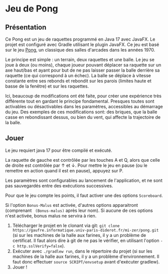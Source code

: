 # Jeu de Pong

## Présentation

Ce Pong est un jeu de raquettes programmé en Java 17 avec JavaFX. Le projet est configuré avec Gradle utilisant le plugin JavaFX. Ce jeu est basé sur le jeu [Pong](https://fr.wikipedia.org/wiki/Pong), un classique des salles d'arcades dans les années 1970.

Le principe est simple : un terrain, deux raquettes et une balle. Le jeu se joue à deux (ou moins), chaque joueur pouvant déplacer sa raquette sur un axe haut/bas et ayant pour but de ne pas laisser passer la balle derrière sa raquette (ce qui correspond à un échec). La balle se déplace à vitesse constante entre ses rebonds et rebondit sur les parois (limites haute et basse de la fenêtre) et sur les raquettes.

Ici, beaucoup de modifications ont été faite, pour créer une expérience très différente tout en gardant le principe fondamental.
Presques toutes sont activables ou désactivables dans les paramètres, accessibles au démarrage du jeu.
Des exemples de ces modifications sont: des briques, que la balle casse en rebondissant dessus, ou bien du vent, qui affecte la trajectoire de la balle.

## Jouer

Le jeu requiert java 17 pour être compilé et exécuté.

La raquette de gauche est contrôlée par les touches A et Q, alors que celle de droite est contrôlée par ↑ et ↓.
Pour mettre le jeu en pause (ou le remettre en action quand il est en pause), appuyez sur P.

Les paramètres sont configurables au lancement de l'application, et ne sont pas sauvegardés entre des exécutions successives.

Pour que le jeu compte les points, il faut activer une des options `Scoreboard`.

Si l'option `Bonus-Malus` est activée, d'autres options apparaitront (comprenant ` (Bonus-malus)` après leur nom).
Si aucune de ces options n'est activée, bonus malus ne servira à rien.

1. Télécharger le projet en le clonant via git: `git clone https://gaufre.informatique.univ-paris-diderot.fr/mi-zer/pong.git`
(si sur les machines de la halle aux farines, il y a un problème de certificat. Il faut alors dire à git de ne pas le vérifier, en utilisant l'option `-c http.sslVerify=false`).
2. Exécuter avec `./gradlew run`, dans le répertoire du projet
(si sur les machines de la halle aux farines, il y a un problème d'environnement. Il faut donc effectuer `source SCRIPT/envsetup` avant d'exécuter gradlew).
3. Jouer !
